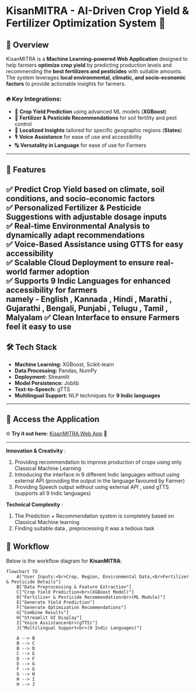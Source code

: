 # KisanMITRA - AI-Driven Crop Yield & Fertilizer Optimization System 🌾

## 🚀 Overview
KisanMITRA is a **Machine Learning-powered Web Application** designed to help farmers **optimize crop yield** by predicting production levels and recommending the **best fertilizers and pesticides** with suitable amounts. The system leverages **local environmental, climatic, and socio-economic factors** to provide actionable insights for farmers.

### 🔥 Key Integrations:
- 🌿 **Crop Yield Prediction** using advanced ML models (**XGBoost**)
- 🧪 **Fertilizer & Pesticide Recommendations** for soil fertility and pest control
- 📍 **Localized Insights** tailored for specific geographic regions (**States**)
- 🎙 **Voice Assistance** for ease of use and accessibility
- 🔠 **Versatality in Language** for ease of use for Farmers

---

## 🌟 Features
✅ **Predict Crop Yield** based on **climate, soil conditions, and socio-economic factors**  
✅ **Personalized Fertilizer & Pesticide Suggestions** with **adjustable dosage inputs**  
✅ **Real-time Environmental Analysis** to dynamically adapt recommendations  
✅ **Voice-Based Assistance** using **GTTS** for **easy accessibility**  
✅ **Scalable Cloud Deployment** to ensure **real-world farmer adoption**  
✅ **Supports 9 Indic Languages** for enhanced accessibility for farmers  
namely - English , Kannada , Hindi , Marathi , Gujarathi , Bengali, Punjabi , Telugu , Tamil , Malyalam
✅ **Clean Interface** to ensure Farmers feel it easy to use
---

## 🛠️ Tech Stack
- **Machine Learning:** XGBoost, Scikit-learn  
- **Data Processing:** Pandas, NumPy  
- **Deployment:** Streamlit  
- **Model Persistence:** Joblib  
- **Text-to-Speech:** gTTS  
- **Multilingual Support:** NLP techniques for **9 Indic languages**  

---

## 🔗 Access the Application
🌐 **Try it out here:** [KisanMITRA Web App](https://kisanmitra.streamlit.app/) 🚜

---
**Innovation & Creativity** : 
1. Providing recommendation to improve production of crops using only Classical Machine Learning
2. Introducing the interface in 9 different Indic languages without using external API (providing the output in the language favoured by Farmer)
3. Providing Speech output without using external API , used gTTS (supports all 9 Indic languages)

**Technical Complexity** :
1. The Prediction + Recommendation system is completely based on Classical Machine learning
2. Finding suitable data , preprocessing it was a tedious task


## 🔄 Workflow

Below is the workflow diagram for **KisanMITRA**:

```mermaid
flowchart TD
    A["User Inputs:<br>Crop, Region, Environmental Data,<br>Fertilizer & Pesticide Details"]
    B["Data Preprocessing & Feature Extraction"]
    C["Crop Yield Prediction<br>(XGBoost Model)"]
    D["Fertilizer & Pesticide Recommendation<br>(ML Module)"]
    E["Generate Yield Prediction"]
    F["Generate Optimization Recommendations"]
    G["Combine Results"]
    H["Streamlit UI Display"]
    I["Voice Assistance<br>(gTTS)"]
    J["Multilingual Support<br>(9 Indic Languages)"]

    A --> B
    B --> C
    B --> D
    C --> E
    D --> F
    E --> G
    F --> G
    G --> H
    H --> I
    H --> J

